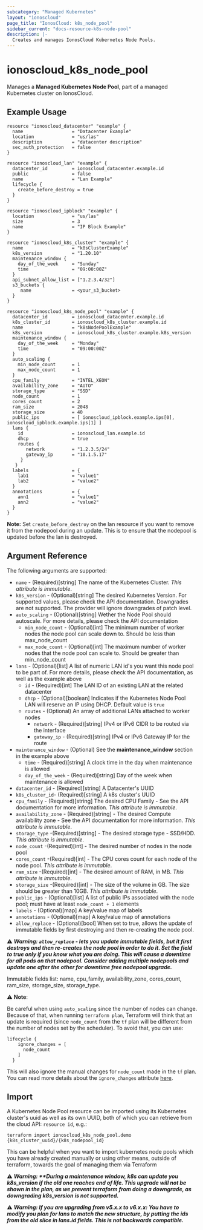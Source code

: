 ```yaml
---
subcategory: "Managed Kubernetes"
layout: "ionoscloud"
page_title: "IonosCloud: k8s_node_pool"
sidebar_current: "docs-resource-k8s-node-pool"
description: |-
  Creates and manages IonosCloud Kubernetes Node Pools.
---
```


# ionoscloud_k8s_node_pool

Manages a **Managed Kubernetes Node Pool**, part of a managed Kubernetes cluster on IonosCloud.

## Example Usage

```hcl
resource "ionoscloud_datacenter" "example" {
  name                  = "Datacenter Example"
  location              = "us/las"
  description           = "datacenter description"
  sec_auth_protection   = false
}

resource "ionoscloud_lan" "example" {
  datacenter_id         = ionoscloud_datacenter.example.id
  public                = false
  name                  = "Lan Example"
  lifecycle {
    create_before_destroy = true
  }
}

resource "ionoscloud_ipblock" "example" {
  location              = "us/las"
  size                  = 3
  name                  = "IP Block Example"
}

resource "ionoscloud_k8s_cluster" "example" {
  name                  = "k8sClusterExample"
  k8s_version           = "1.20.10"
  maintenance_window {
    day_of_the_week     = "Sunday"
    time                = "09:00:00Z"
  }
  api_subnet_allow_list = ["1.2.3.4/32"]
  s3_buckets { 
     name               = <your_s3_bucket>
  }
}

resource "ionoscloud_k8s_node_pool" "example" {
  datacenter_id         = ionoscloud_datacenter.example.id
  k8s_cluster_id        = ionoscloud_k8s_cluster.example.id
  name                  = "k8sNodePoolExample"
  k8s_version           = ionoscloud_k8s_cluster.example.k8s_version
  maintenance_window {
    day_of_the_week     = "Monday"
    time                = "09:00:00Z"
  } 
  auto_scaling {
    min_node_count      = 1
    max_node_count      = 1
  }
  cpu_family            = "INTEL_XEON"
  availability_zone     = "AUTO"
  storage_type          = "SSD"
  node_count            = 1
  cores_count           = 2
  ram_size              = 2048
  storage_size          = 40
  public_ips            = [ ionoscloud_ipblock.example.ips[0], ionoscloud_ipblock.example.ips[1] ]
  lans {
    id                  = ionoscloud_lan.example.id
    dhcp                = true
	routes {
       network          = "1.2.3.5/24"
       gateway_ip       = "10.1.5.17"
     }
   }  
  labels                = {
    lab1                = "value1"
    lab2                = "value2"
  }
  annotations           = {
    ann1                = "value1"
    ann2                = "value2"
  }
}

```
**Note:** Set `create_before_destroy` on the lan resource if you want to remove it from the nodepool during an update. This is to ensure that the nodepool is updated before the lan is destroyed.

## Argument Reference

The following arguments are supported:

- `name` - (Required)[string] The name of the Kubernetes Cluster. *This attribute is immutable*.
- `k8s_version` - (Optional)[string] The desired Kubernetes Version. For supported values, please check the API documentation. Downgrades are not supported. The provider will ignore downgrades of patch level.
- `auto_scaling` - (Optional)[string] Wether the Node Pool should autoscale. For more details, please check the API documentation
  - `min_node_count` - (Optional)[int] The minimum number of worker nodes the node pool can scale down to. Should be less than max_node_count
  - `max_node_count` - (Optional)[int] The maximum number of worker nodes that the node pool can scale to. Should be greater than min_node_count
- `lans` - (Optional)[list] A list of numeric LAN id's you want this node pool to be part of. For more details, please check the API documentation, as well as the example above
  - `id` - (Required)[int] The LAN ID of an existing LAN at the related datacenter
  - `dhcp` - (Optional)[boolean] Indicates if the Kubernetes Node Pool LAN will reserve an IP using DHCP. Default value is `true`
  - `routes` - (Optional) An array of additional LANs attached to worker nodes
    - `network` - (Required)[string] IPv4 or IPv6 CIDR to be routed via the interface
    - `gateway_ip` - (Required)[string] IPv4 or IPv6 Gateway IP for the route
- `maintenance_window` - (Optional) See the **maintenance_window** section in the example above
  - `time` - (Required)[string] A clock time in the day when maintenance is allowed
  - `day_of_the_week` - (Required)[string] Day of the week when maintenance is allowed
- `datacenter_id` - (Required)[string] A Datacenter's UUID
- `k8s_cluster_id`- (Required)[string] A k8s cluster's UUID
- `cpu_family` - (Required)[string] The desired CPU Family - See the API documentation for more information. *This attribute is immutable*.
- `availability_zone` - (Required)[string] - The desired Compute availability zone - See the API documentation for more information. *This attribute is immutable*.
- `storage_type` -(Required)[string] - The desired storage type - SSD/HDD. *This attribute is immutable*.
- `node_count` -(Required)[int] - The desired number of nodes in the node pool
- `cores_count` -(Required)[int] - The CPU cores count for each node of the node pool. *This attribute is immutable*.
- `ram_size` -(Required)[int] - The desired amount of RAM, in MB. *This attribute is immutable*.
- `storage_size` -(Required)[int] - The size of the volume in GB. The size should be greater than 10GB. *This attribute is immutable*.
- `public_ips` - (Optional)[list] A list of public IPs associated with the node pool; must have at least `node_count + 1` elements  
- `labels` - (Optional)[map] A key/value map of labels
- `annotations` - (Optional)[map] A key/value map of annotations
- `allow_replace` - (Optional)[bool] When set to true, allows the update of immutable fields by first destroying and then re-creating the node pool.

⚠️ **_Warning: `allow_replace` - lets you update immutable fields, but it first destroys and then re-creates the node pool in order to do it. Set the field to true only if you know what you are doing.
This will cause a downtime for all pods on that nodepool. Consider adding multiple nodepools and update one after the other for downtime free nodepool upgrade._**

Immutable fields list: name, cpu_family, availability_zone, cores_count, ram_size, storage_size, storage_type. 

⚠️ **Note**:

Be careful when using `auto_scaling` since the number of nodes can change. Because of that, when running
`terraform plan`, Terraform will think that an update is required (since `node_count` from the `tf` plan will be different
from the number of nodes set by the scheduler). To avoid that, you can use:
```hcl
lifecycle {
    ignore_changes = [
      node_count
    ]
  }
```
This will also ignore the manual changes for `node_count` made in the `tf` plan.
You can read more details about the `ignore_changes` attribute [here](https://developer.hashicorp.com/terraform/language/meta-arguments/lifecycle).
## Import

A Kubernetes Node Pool resource can be imported using its Kubernetes cluster's uuid as well as its own UUID, both of which you can retrieve from the cloud API: `resource id`, e.g.:

```shell
terraform import ionoscloud_k8s_node_pool.demo {k8s_cluster_uuid}/{k8s_nodepool_id}
```

This can be helpful when you want to import kubernetes node pools which you have already created manually or using other means, outside of terraform, towards the goal of managing them via Terraform

⚠️ **_Warning: **During a maintenance window, k8s can update you k8s_version if the old one reaches end of life. This upgrade will not be shown in the plan, as we prevent
terraform from doing a downgrade, as downgrading k8s_version is not supported._**

⚠️ **_Warning: **If you are upgrading from v5.x.x to v6.x.x**: You have to modify you plan for lans to match the new structure, by putting the ids from the old slice in lans.id fields. This is not backwards compatible._**
